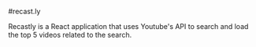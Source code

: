 #recast.ly

Recastly is a React application that uses Youtube's API to search and load the top 5 videos related to the search. 
